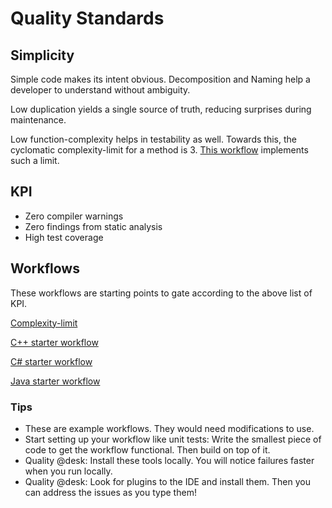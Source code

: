 # Quality Standards

## Simplicity

Simple code makes its intent obvious.
Decomposition and Naming help a developer
to understand without ambiguity.

Low duplication yields a single source of truth, reducing surprises
during maintenance.

Low function-complexity helps in testability as well.
Towards this, the cyclomatic complexity-limit for a method is 3.
[This workflow](https://github.com/Engin-Boot/get-started/tree/master/workflow-files/complexity)
implements such a limit.

## KPI

- Zero compiler warnings
- Zero findings from static analysis
- High test coverage

## Workflows

These workflows are starting points to gate according to
the above list of KPI.

[Complexity-limit](https://github.com/Engin-Boot/get-started/tree/master/workflow-files/complexity)

[C++ starter workflow](https://github.com/Engin-Boot/get-started/tree/master/workflow-files/cpp)

[C# starter workflow](https://github.com/Engin-Boot/get-started/tree/master/workflow-files/cs)

[Java starter workflow](https://github.com/Engin-Boot/get-started/tree/master/workflow-files/java)

### Tips

- These are example workflows. They would need modifications to use.
- Start setting up your workflow like unit tests:
Write the smallest piece of code to get the workflow functional.
Then build on top of it.
- Quality @desk: Install these tools locally. You will notice failures faster
when you run locally.
- Quality @desk: Look for plugins to the IDE and install them. Then you can address
the issues as you type them!
